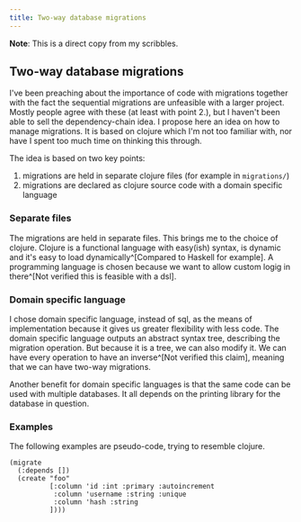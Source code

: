 ```yaml
---
title: Two-way database migrations
---
```

**Note**: This is a direct copy from my scribbles.

## Two-way database migrations

I've been preaching about the importance of code with migrations together with
the fact the sequential migrations are unfeasible with a larger project. Mostly
people agree with these (at least with point 2.), but I haven't been able to
sell the dependency-chain idea. I propose here an idea on how to manage
migrations. It is based on clojure which I'm not too familiar with, nor have I
spent too much time on thinking this through.

The idea is based on two key points:

1. migrations are held in separate clojure files (for example in `migrations/`)
2. migrations are declared as clojure source code with a domain specific language

### Separate files

The migrations are held in separate files. This brings me to the choice of
clojure. Clojure is a functional language with easy(ish) syntax, is dynamic and
it's easy to load dynamically^[Compared to Haskell for example]. A programming
language is chosen because we want to allow custom logig in there^[Not verified
this is feasible with a dsl].

### Domain specific language

I chose domain specific language, instead of sql, as the means of
implementation because it gives us greater flexibility with less code. The
domain specific language outputs an abstract syntax tree, describing the
migration operation. But because it is a tree, we can also modify it. We can
have every operation to have an inverse^[Not verified this claim], meaning that
we can have two-way migrations.

Another benefit for domain specific languages is that the same code can be used
with multiple databases. It all depends on the printing library for the
database in question.

### Examples

The following examples are pseudo-code, trying to resemble clojure.

    (migrate
      (:depends [])
      (create "foo"
              [:column 'id :int :primary :autoincrement
               :column 'username :string :unique
               :column 'hash :string
              ])))
